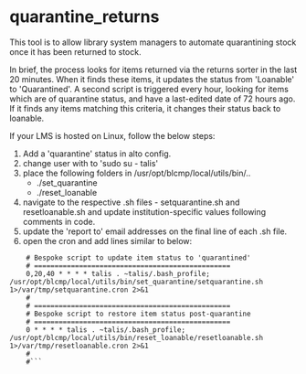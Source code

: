 # quarantine_returns

This tool is to allow library system managers to automate quarantining stock once it has been returned to stock.

In brief, the process looks for items returned via the returns sorter in the last 20 minutes. When it finds these items, it updates the status from 'Loanable' to 'Quarantined'. A second script is triggered every hour, looking for items which are of quarantine status, and have a last-edited date of 72 hours ago. If it finds any items matching this criteria, it changes their status back to loanable.

If your LMS is hosted on Linux, follow the below steps:

 1) Add a 'quarantine' status in alto config.
 2) change user with to 'sudo su - talis'
 3) place the following folders in /usr/opt/blcmp/local/utils/bin/..
    - ./set_quarantine
    - ./reset_loanable
 4) navigate to the respective .sh files - setquarantine.sh and resetloanable.sh and update institution-specific values following comments in code.
 5) update the 'report to' email addresses on the final line of each .sh file.
 6) open the cron and add lines similar to below:
 
 ``` # ================================================
     # Bespoke script to update item status to 'quarantined'
     # ================================================
     0,20,40 * * * * talis . ~talis/.bash_profile; /usr/opt/blcmp/local/utils/bin/set_quarantine/setquarantine.sh 1>/var/tmp/setquarantine.cron 2>&1
     #
     # ================================================
     # Bespoke script to restore item status post-quarantine
     # ================================================
     0 * * * * talis . ~talis/.bash_profile; /usr/opt/blcmp/local/utils/bin/reset_loanable/resetloanable.sh 1>/var/tmp/resetloanable.cron 2>&1
     #
     #```
